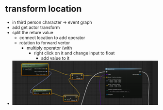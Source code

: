 # transform location

- in third person character -> event graph
- add get actor transform
- split the reture value
  - connect location to add operator
  - rotation to forward vertor
    - multiply operator (with
      - right click on it and change input to float
        - add value to it
- <img src="./images/tranform-actor-with-rotation.png">
